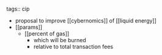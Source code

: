 tags:: cip

- proposal to improve [[cybernomics]] of [[liquid energy]]
- [[params]]
	- [[percent of gas]]
		- which will be burned
		- relative to total transaction fees